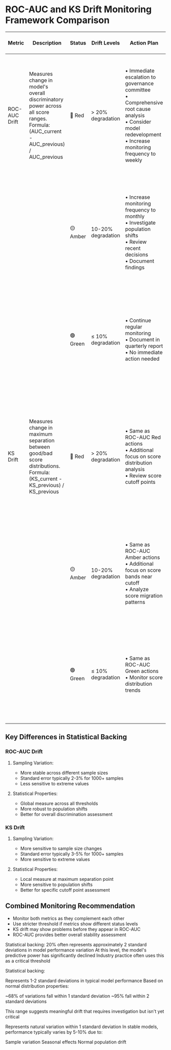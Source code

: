# ROC-AUC and KS Drift Monitoring Framework Comparison

| Metric | Description | Status | Drift Levels | Action Plan | Rationale for Thresholds |
|--------|-------------|---------|--------------|-------------|-------------------------|
| ROC-AUC Drift | Measures change in model's overall discriminatory power across all score ranges. Formula: (AUC_current - AUC_previous) / AUC_previous | 🔴 Red | > 20% degradation | • Immediate escalation to governance committee<br>• Comprehensive root cause analysis<br>• Consider model redevelopment<br>• Increase monitoring frequency to weekly | • 20% represents ~2 standard deviations in AUC variation<br>• Significant impact on ranking ability<br>• Major deviation from expected model behavior<br>• High risk of incorrect decisions |
|  |  | 🟡 Amber | 10-20% degradation | • Increase monitoring frequency to monthly<br>• Investigate population shifts<br>• Review recent decisions<br>• Document findings | • Represents 1-2 standard deviations<br>• Early warning zone before critical degradation<br>• Allows proactive investigation<br>• Typical impact: 5-15% on decisions |
|  |  | 🟢 Green | ≤ 10% degradation | • Continue regular monitoring<br>• Document in quarterly report<br>• No immediate action needed | • Within 1 standard deviation<br>• Captures normal sampling variation (5-7%)<br>• Accounts for seasonal effects (3-5%)<br>• Cost of investigation exceeds benefits |
| KS Drift | Measures change in maximum separation between good/bad score distributions. Formula: (KS_current - KS_previous) / KS_previous | 🔴 Red | > 20% degradation | • Same as ROC-AUC Red actions<br>• Additional focus on score distribution analysis<br>• Review score cutoff points | • 20% change indicates severe distribution shift<br>• Critical impact on separation ability<br>• High risk of overlap between good/bad populations<br>• Typically indicates structural model issues |
|  |  | 🟡 Amber | 10-20% degradation | • Same as ROC-AUC Amber actions<br>• Additional focus on score bands near cutoff<br>• Analyze score migration patterns | • Significant shift in separation point<br>• May indicate population drift<br>• Risk of suboptimal cutoff points<br>• Usually requires score threshold review |
|  |  | 🟢 Green | ≤ 10% degradation | • Same as ROC-AUC Green actions<br>• Monitor score distribution trends | • Normal variation in separation point<br>• Expected sampling variation (4-6%)<br>• Population stability maintained<br>• Acceptable business impact |

## Key Differences in Statistical Backing

### ROC-AUC Drift
1. Sampling Variation:
   - More stable across different sample sizes
   - Standard error typically 2-3% for 1000+ samples
   - Less sensitive to extreme values

2. Statistical Properties:
   - Global measure across all thresholds
   - More robust to population shifts
   - Better for overall discrimination assessment

### KS Drift
1. Sampling Variation:
   - More sensitive to sample size changes
   - Standard error typically 3-5% for 1000+ samples
   - More sensitive to extreme values

2. Statistical Properties:
   - Local measure at maximum separation point
   - More sensitive to population shifts
   - Better for specific cutoff point assessment

## Combined Monitoring Recommendation
- Monitor both metrics as they complement each other
- Use stricter threshold if metrics show different status levels
- KS drift may show problems before they appear in ROC-AUC
- ROC-AUC provides better overall stability assessment







Statistical backing: 20% often represents approximately 2 standard deviations in model performance variation
At this level, the model's predictive power has significantly declined
Industry practice often uses this as a critical threshold


Statistical backing:


Represents 1-2 standard deviations in typical model performance
Based on normal distribution properties:

~68% of variations fall within 1 standard deviation
~95% fall within 2 standard deviations


This range suggests meaningful drift that requires investigation but isn't yet critical



Represents natural variation within 1 standard deviation
In stable models, performance typically varies by 5-10% due to:

Sample variation
Seasonal effects
Normal population drift
